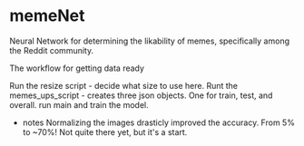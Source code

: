 # memeNet
Neural Network for determining the likability of memes, specifically among the Reddit community.

The workflow for getting data ready

Run the resize script - decide what size to use here.
Runt the memes_ups_script - creates three json objects. One for train, test, and overall.
run main and train the model.


* notes
Normalizing the images drasticly improved the accuracy. From 5% to ~70%! Not quite there yet, but it's a start.
